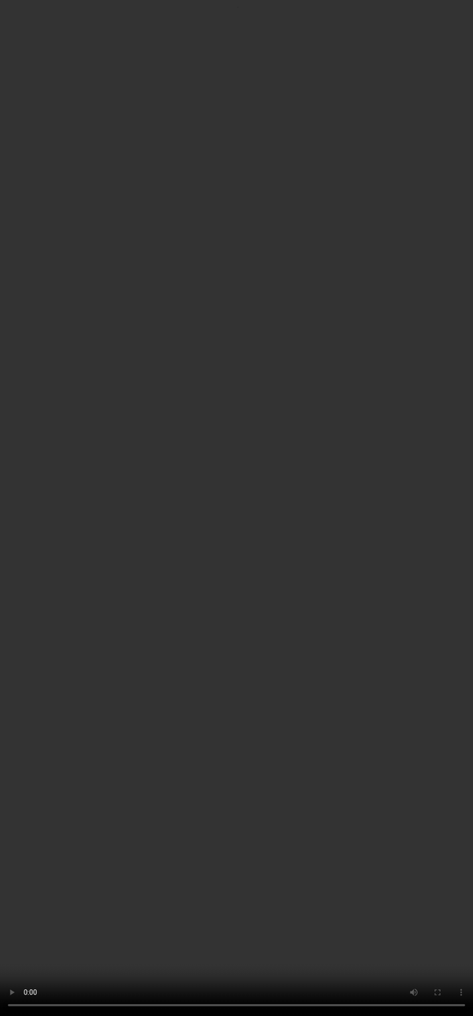 # <span style="color:#364BC9">What are Complexity Axes?</span>
<video src="${PRIVATE_COMPLEX_PROMPTING_VIDEO_5}" frameborder="0" allowfullscreen style="position: absolute; top: 0; left: 0; width: 100%; height: 100%; border: none; object-fit: cover;" controls="" controlslist="nodownload nofullscreen" style="width: 100%" />
:::tip
Complexity axes are the key tools for making prompts more cognitively challenging for AI models. They go beyond length, targeting logic, ambiguity, and interdependent instructions to reveal model limitations. Whether for SFT or benchmarking, these axes help simulate real-world task complexity and stress-test model capabilities.
:::

***
<img height="500" width="600" src="${PRIVATE_COMPLEX_PROMPTING_IMAGE_2}" />